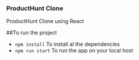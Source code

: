 ### ProductHunt Clone
ProductHunt Clone using React

##To run the project
* ```npm install```  To install al the dependencies
* ```npm run start``` To run the app on your local host
